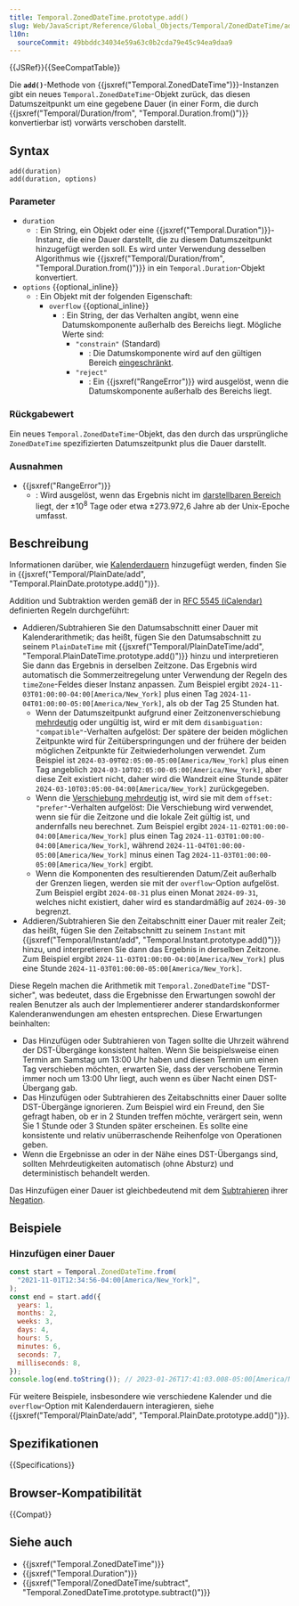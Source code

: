 ```yaml
---
title: Temporal.ZonedDateTime.prototype.add()
slug: Web/JavaScript/Reference/Global_Objects/Temporal/ZonedDateTime/add
l10n:
  sourceCommit: 49bbddc34034e59a63c0b2cda79e45c94ea9daa9
---
```


{{JSRef}}{{SeeCompatTable}}

Die **`add()`**-Methode von {{jsxref("Temporal.ZonedDateTime")}}-Instanzen gibt ein neues `Temporal.ZonedDateTime`-Objekt zurück, das diesen Datumszeitpunkt um eine gegebene Dauer (in einer Form, die durch {{jsxref("Temporal/Duration/from", "Temporal.Duration.from()")}} konvertierbar ist) vorwärts verschoben darstellt.

## Syntax

```js-nolint
add(duration)
add(duration, options)
```

### Parameter

- `duration`
  - : Ein String, ein Objekt oder eine {{jsxref("Temporal.Duration")}}-Instanz, die eine Dauer darstellt, die zu diesem Datumszeitpunkt hinzugefügt werden soll. Es wird unter Verwendung desselben Algorithmus wie {{jsxref("Temporal/Duration/from", "Temporal.Duration.from()")}} in ein `Temporal.Duration`-Objekt konvertiert.
- `options` {{optional_inline}}
  - : Ein Objekt mit der folgenden Eigenschaft:
    - `overflow` {{optional_inline}}
      - : Ein String, der das Verhalten angibt, wenn eine Datumskomponente außerhalb des Bereichs liegt. Mögliche Werte sind:
        - `"constrain"` (Standard)
          - : Die Datumskomponente wird auf den gültigen Bereich [eingeschränkt](/de/docs/Web/JavaScript/Reference/Global_Objects/Temporal/PlainDate#invalid_date_clamping).
        - `"reject"`
          - : Ein {{jsxref("RangeError")}} wird ausgelöst, wenn die Datumskomponente außerhalb des Bereichs liegt.

### Rückgabewert

Ein neues `Temporal.ZonedDateTime`-Objekt, das den durch das ursprüngliche `ZonedDateTime` spezifizierten Datumszeitpunkt plus die Dauer darstellt.

### Ausnahmen

- {{jsxref("RangeError")}}
  - : Wird ausgelöst, wenn das Ergebnis nicht im [darstellbaren Bereich](/de/docs/Web/JavaScript/Reference/Global_Objects/Temporal#representable_dates) liegt, der ±10<sup>8</sup> Tage oder etwa ±273.972,6 Jahre ab der Unix-Epoche umfasst.

## Beschreibung

Informationen darüber, wie [Kalenderdauern](/de/docs/Web/JavaScript/Reference/Global_Objects/Temporal/Duration#calendar_durations) hinzugefügt werden, finden Sie in {{jsxref("Temporal/PlainDate/add", "Temporal.PlainDate.prototype.add()")}}.

Addition und Subtraktion werden gemäß der in [RFC 5545 (iCalendar)](https://datatracker.ietf.org/doc/html/rfc5545) definierten Regeln durchgeführt:

- Addieren/Subtrahieren Sie den Datumsabschnitt einer Dauer mit Kalenderarithmetik; das heißt, fügen Sie den Datumsabschnitt zu seinem `PlainDateTime` mit {{jsxref("Temporal/PlainDateTime/add", "Temporal.PlainDateTime.prototype.add()")}} hinzu und interpretieren Sie dann das Ergebnis in derselben Zeitzone. Das Ergebnis wird automatisch die Sommerzeitregelung unter Verwendung der Regeln des `timeZone`-Feldes dieser Instanz anpassen. Zum Beispiel ergibt `2024-11-03T01:00:00-04:00[America/New_York]` plus einen Tag `2024-11-04T01:00:00-05:00[America/New_York]`, als ob der Tag 25 Stunden hat.
  - Wenn der Datumszeitpunkt aufgrund einer Zeitzonenverschiebung [mehrdeutig](/de/docs/Web/JavaScript/Reference/Global_Objects/Temporal/ZonedDateTime#ambiguity_and_gaps_from_local_time_to_utc_time) oder ungültig ist, wird er mit dem `disambiguation: "compatible"`-Verhalten aufgelöst: Der spätere der beiden möglichen Zeitpunkte wird für Zeitüberspringungen und der frühere der beiden möglichen Zeitpunkte für Zeitwiederholungen verwendet. Zum Beispiel ist `2024-03-09T02:05:00-05:00[America/New_York]` plus einen Tag angeblich `2024-03-10T02:05:00-05:00[America/New_York]`, aber diese Zeit existiert nicht, daher wird die Wandzeit eine Stunde später `2024-03-10T03:05:00-04:00[America/New_York]` zurückgegeben.
  - Wenn die [Verschiebung mehrdeutig](/de/docs/Web/JavaScript/Reference/Global_Objects/Temporal/ZonedDateTime#offset_ambiguity) ist, wird sie mit dem `offset: "prefer"`-Verhalten aufgelöst: Die Verschiebung wird verwendet, wenn sie für die Zeitzone und die lokale Zeit gültig ist, und andernfalls neu berechnet. Zum Beispiel ergibt `2024-11-02T01:00:00-04:00[America/New_York]` plus einen Tag `2024-11-03T01:00:00-04:00[America/New_York]`, während `2024-11-04T01:00:00-05:00[America/New_York]` minus einen Tag `2024-11-03T01:00:00-05:00[America/New_York]` ergibt.
  - Wenn die Komponenten des resultierenden Datum/Zeit außerhalb der Grenzen liegen, werden sie mit der `overflow`-Option aufgelöst. Zum Beispiel ergibt `2024-08-31` plus einen Monat `2024-09-31`, welches nicht existiert, daher wird es standardmäßig auf `2024-09-30` begrenzt.
- Addieren/Subtrahieren Sie den Zeitabschnitt einer Dauer mit realer Zeit; das heißt, fügen Sie den Zeitabschnitt zu seinem `Instant` mit {{jsxref("Temporal/Instant/add", "Temporal.Instant.prototype.add()")}} hinzu, und interpretieren Sie dann das Ergebnis in derselben Zeitzone. Zum Beispiel ergibt `2024-11-03T01:00:00-04:00[America/New_York]` plus eine Stunde `2024-11-03T01:00:00-05:00[America/New_York]`.

Diese Regeln machen die Arithmetik mit `Temporal.ZonedDateTime` "DST-sicher", was bedeutet, dass die Ergebnisse den Erwartungen sowohl der realen Benutzer als auch der Implementierer anderer standardskonformer Kalenderanwendungen am ehesten entsprechen. Diese Erwartungen beinhalten:

- Das Hinzufügen oder Subtrahieren von Tagen sollte die Uhrzeit während der DST-Übergänge konsistent halten. Wenn Sie beispielsweise einen Termin am Samstag um 13:00 Uhr haben und diesen Termin um einen Tag verschieben möchten, erwarten Sie, dass der verschobene Termin immer noch um 13:00 Uhr liegt, auch wenn es über Nacht einen DST-Übergang gab.
- Das Hinzufügen oder Subtrahieren des Zeitabschnitts einer Dauer sollte DST-Übergänge ignorieren. Zum Beispiel wird ein Freund, den Sie gefragt haben, ob er in 2 Stunden treffen möchte, verärgert sein, wenn Sie 1 Stunde oder 3 Stunden später erscheinen. Es sollte eine konsistente und relativ unüberraschende Reihenfolge von Operationen geben.
- Wenn die Ergebnisse an oder in der Nähe eines DST-Übergangs sind, sollten Mehrdeutigkeiten automatisch (ohne Absturz) und deterministisch behandelt werden.

Das Hinzufügen einer Dauer ist gleichbedeutend mit dem [Subtrahieren](/de/docs/Web/JavaScript/Reference/Global_Objects/Temporal/ZonedDateTime/subtract) ihrer [Negation](/de/docs/Web/JavaScript/Reference/Global_Objects/Temporal/Duration/negated).

## Beispiele

### Hinzufügen einer Dauer

```js
const start = Temporal.ZonedDateTime.from(
  "2021-11-01T12:34:56-04:00[America/New_York]",
);
const end = start.add({
  years: 1,
  months: 2,
  weeks: 3,
  days: 4,
  hours: 5,
  minutes: 6,
  seconds: 7,
  milliseconds: 8,
});
console.log(end.toString()); // 2023-01-26T17:41:03.008-05:00[America/New_York]
```

Für weitere Beispiele, insbesondere wie verschiedene Kalender und die `overflow`-Option mit Kalenderdauern interagieren, siehe {{jsxref("Temporal/PlainDate/add", "Temporal.PlainDate.prototype.add()")}}.

## Spezifikationen

{{Specifications}}

## Browser-Kompatibilität

{{Compat}}

## Siehe auch

- {{jsxref("Temporal.ZonedDateTime")}}
- {{jsxref("Temporal.Duration")}}
- {{jsxref("Temporal/ZonedDateTime/subtract", "Temporal.ZonedDateTime.prototype.subtract()")}}
